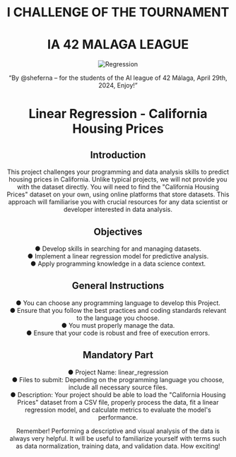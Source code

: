 <div align="center">
 
# I CHALLENGE OF THE TOURNAMENT
# IA 42 MALAGA LEAGUE
 
![Regression](https://github.com/Sheifc/AI-league-42-Malaga/assets/115345487/1ec0a988-76a5-49fe-8260-83c23563663a)

“By @sheferna – for the students of the AI league of 42 Málaga, April 29th, 2024, Enjoy!”

# Linear Regression - California Housing Prices

## Introduction

This project challenges your programming and data analysis skills to predict housing prices in California. Unlike typical projects, we will not provide you with the dataset directly. You will need to find the "California Housing Prices" dataset on your own, using online platforms that store datasets. This approach will familiarise you with crucial resources for any data scientist or developer interested in data analysis.

## Objectives

●	Develop skills in searching for and managing datasets.   
●	Implement a linear regression model for predictive analysis.  
●	Apply programming knowledge in a data science context.  

## General Instructions 

●	You can choose any programming language to develop this Project.   
●	Ensure that you follow the best practices and coding standards relevant to the language you choose.   
●	You must properly manage the data.  
●	Ensure that your code is robust and free of execution errors.   

## Mandatory Part

●	Project Name: linear_regression  
●	Files to submit: Depending on the programming language you choose, include all necessary source files.  
●	Description: Your project should be able to load the "California Housing Prices" dataset from a CSV file, properly process the data, fit a linear regression model, and calculate metrics to evaluate the model's performance.  

Remember! Performing a descriptive and visual analysis of the data is always very helpful. It will be useful to familiarize yourself with terms such as data normalization, training data, and validation data. How exciting!

</div>
